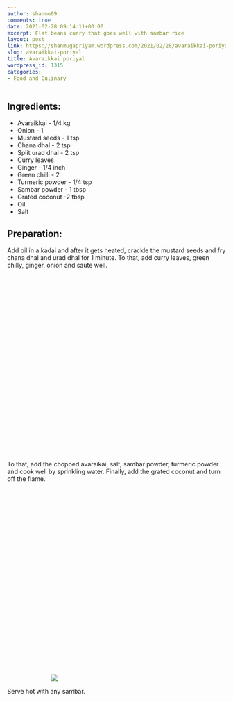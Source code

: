 ```yaml
---
author: shanmu09
comments: true
date: 2021-02-28 09:14:11+00:00
excerpt: Flat beans curry that goes well with sambar rice
layout: post
link: https://shanmugapriyam.wordpress.com/2021/02/28/avaraikkai-poriyal/
slug: avaraikkai-poriyal
title: Avaraikkai poriyal
wordpress_id: 1315
categories:
- Food and Culinary
---
```

<style>
.square {
    float:left;
    width: 49%;
    border-radius:5%;
    padding-bottom : 40%; /* = width for a 1:1 aspect ratio */
    margin:0.5%;
    background-position:center center;
    background-repeat:no-repeat;
    background-size:cover; /* you change this to "contain" if you don't want the images to be cropped */
}
	
#break {
    clear:both;
}

.img_1{background-image:url('https://shanmugapriyam.files.wordpress.com/2020/11/00000img_00000_burst20201027174108107_cover.jpg');}
.img_2{background-image:url('https://shanmugapriyam.files.wordpress.com/2020/11/00100lrportrait_00100_burst20201014063104644_cover2.jpg');}
.img_3{background-image:url('https://shanmugapriyam.files.wordpress.com/2020/11/00100lrportrait_00100_burst20201014063137801_cover2.jpg');}
.img_4{background-image:url('https://shanmugapriyam.files.wordpress.com/2020/11/00100lrportrait_00100_burst20201014063220891_cover2.jpg');}
.img_5{background-image:url('https://shanmugapriyam.files.wordpress.com/2020/11/00100lrportrait_00100_burst20201014063431077_cover2.jpg');}
.img_6{background-image:url('https://shanmugapriyam.files.wordpress.com/2020/11/00100lrportrait_00100_burst20201014063636464_cover2.jpg');}
.img_7{background-image:url('https://shanmugapriyam.files.wordpress.com/2020/11/00100lrportrait_00100_burst20201014065149311_cover2.jpg');}
.img_8{background-image:url('https://shanmugapriyam.files.wordpress.com/2020/11/00100lrportrait_00100_burst20201014130824607_cover2.jpg');}


.resize_fit_center {
    max-width:60%;
    max-height:60%;
    vertical-align: middle;
    display: block;
    margin-left: auto;
    margin-right: auto;
    border-radius:5%;
}

.center {
  margin: auto;
  width: 60%;
}
</style>


## Ingredients:







  * Avaraikkai - 1/4 kg
  * Onion - 1
  * Mustard seeds - 1 tsp
  * Chana dhal - 2 tsp
  * Split urad dhal - 2 tsp
  * Curry leaves
  * Ginger - 1/4 inch
  * Green chilli - 2
  * Turmeric powder - 1/4 tsp
  * Sambar powder - 1 tbsp
  * Grated coconut -2 tbsp
  * Oil
  * Salt






## Preparation:







Add oil in a kadai and after it gets heated, crackle the mustard seeds and fry chana dhal and urad dhal for 1 minute. To that, add curry leaves, green chilly, ginger, onion and saute well.





<div class="square img_1">
</div>
<div class="square img_2">
</div>
<div class="square img_3">
</div>
<div class="square img_4">
</div>
<div id="break"> </div>
<p/>









To that, add the chopped avaraikai, salt, sambar powder, turmeric powder and cook well by sprinkling water. Finally, add the grated coconut and turn off the flame. 





<div class="square img_5">
</div>
<div class="square img_6">
</div>
<div class="square img_7">
</div>
<div class="square img_8">
</div>
<div id="break"> </div>
<p/>

<div>
	<img src="https://shanmugapriyam.files.wordpress.com/2020/11/00100lrportrait_00100_burst20201014130846743_cover2.jpg"  class="resize_fit_center"/>
</div>
<p/>







Serve hot with any sambar.


